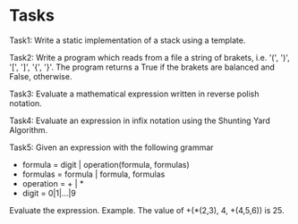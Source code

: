 # Tasks

Task1: Write a static implementation of a stack using a template.

Task2: Write a program which reads from a file a string of brakets, i.e. '(', ')', '[', ']', '{', '}'. The program returns a True if the brakets are balanced and False, otherwise.

Task3: Evaluate a mathematical expression written in reverse polish notation.

Task4: Evaluate an expression in infix notation using the Shunting Yard Algorithm.

Task5: Given an expression with the following grammar  
  * formula = digit | operation(formula, formulas)  
  * formulas = formula | formula, formulas  
  * operation = + | *  
  * digit = 0|1|…|9</ul></li>
Evaluate the expression. 
Example. The value of +(*(2,3), 4, +(4,5,6)) is 25.
